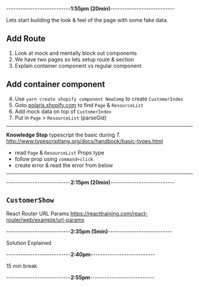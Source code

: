 ---------------------------**1:55pm (20min)**---------------------------

Lets start building the look & feel of the page with some fake data.

## Add Route
1. Look at mock and mentally block out components
2. We have two pages so lets setup route & section
3. Explain container component vs regular component

## Add container component
4. Use `yarn create shopify component NewComp` to create `CustomerIndex`
5. Goto [polaris.shopify.com](polaris.shopify.com) to find `Page` & `ResourceList`
6. Add mock data on top of `CustomerIndex`
7. Put in `Page` > `ResourceList` (parseGid)

---
**Knowledge Stop**
typescript the basic during 7.
http://www.typescriptlang.org/docs/handbook/basic-types.html

- read `Page` & `ResourceList` Props type
- follow prop using `command+click`
- create error & read the error from below
---



---------------------------**2:15pm (20min)**---------------------------

## `CustomerShow`
React Router URL Params
https://reacttraining.com/react-router/web/example/url-params

---------------------------**2:35pm (5min)**---------------------------

Solution Explained

---------------------------**2:40pm**---------------------------

15 min break

---------------------------**2:55pm**---------------------------

